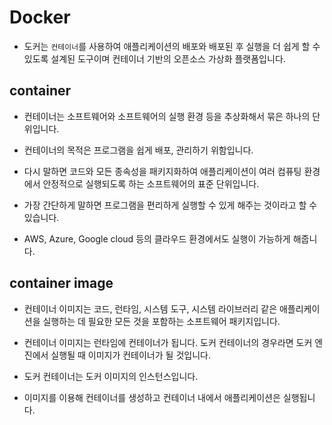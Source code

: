 # Docker

- 도커는 `컨테이너`를 사용하여 애플리케이션의 배포와 배포된 후 실행을 더 쉽게 할 수 있도록 설계된 도구이며 컨테이너 기반의 오픈소스 가상화 플랫폼입니다.

## container

- 컨테이너는 소프트웨어와 소프트웨어의 실행 환경 등을 추상화해서 묶은 하나의 단위입니다.

- 컨테이너의 목적은 프로그램을 쉽게 배포, 관리하기 위함입니다.

- 다시 말하면 코드와 모든 종속성을 패키지화하여 애플리케이션이 여러 컴퓨팅 환경에서 안정적으로 실행되도록 하는 소프트웨어의 표준 단위입니다.

- 가장 간단하게 말하면 프로그램을 편리하게 실행할 수 있게 해주는 것이라고 할 수 있습니다.

- AWS, Azure, Google cloud 등의 클라우드 환경에서도 실행이 가능하게 해줍니다.

## container image

- 컨테이너 이미지는 코드, 런타임, 시스템 도구, 시스템 라이브러리 같은 애플리케이션을 실행하는 데 필요한 모든 것을 포함하는 소프트웨어 패키지입니다.

- 컨테이너 이미지는 런타임에 컨테이너가 됩니다. 도커 컨테이너의 경우라면 도커 엔진에서 실행될 때 이미지가 컨테이너가 될 것입니다.

- 도커 컨테이너는 도커 이미지의 인스턴스입니다.

- 이미지를 이용해 컨테이너를 생성하고 컨테이너 내에서 애플리케이션은 실행됩니다.
